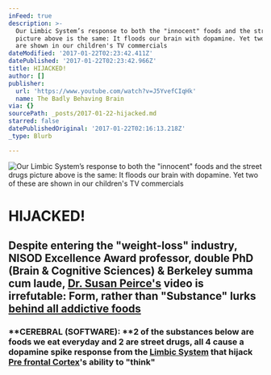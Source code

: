```yaml
---
inFeed: true
description: >-
  Our Limbic System’s response to both the "innocent" foods and the street drugs
  picture above is the same: It floods our brain with dopamine. Yet two of these
  are shown in our children's TV commercials
dateModified: '2017-01-22T02:23:42.411Z'
datePublished: '2017-01-22T02:23:42.966Z'
title: HIJACKED!
author: []
publisher:
  url: 'https://www.youtube.com/watch?v=J5YvefCIqHk'
  name: The Badly Behaving Brain
via: {}
sourcePath: _posts/2017-01-22-hijacked.md
starred: false
datePublishedOriginal: '2017-01-22T02:16:13.218Z'
_type: Blurb

---
```

![Our Limbic System’s response to both the "innocent" foods and the street drugs picture above is the same: It floods our brain with dopamine. Yet two of these are shown in our children's TV commercials](https://imgflo.herokuapp.com/graph/2b2431f8e7ba7b0/06543e9fb52d54d5ee60e4d4f903cdcc/croprotate.png?cropheight=561&cropwidth=990&degrees=0&input=https%3A%2F%2Fthe-grid-user-content.s3-us-west-2.amazonaws.com%2F31311477-b8bb-4d5b-aa59-571422446083.png&x=4&y=0)

# HIJACKED!

## Despite entering the "weight-loss" industry, NISOD Excellence Award professor, double PhD (Brain & Cognitive Sciences) & Berkeley summa cum laude, [Dr. Susan Peirce's][0] video is irrefutable: Form, rather than "Substance" lurks [behind all addictive foods][1]

### **CEREBRAL (SOFTWARE): **2 of the substances below are foods we eat everyday and 2 are street drugs, all 4 cause a dopamine spike response from the [Limbic System][2] that hijack [Pre frontal Cortex][3]'s ability to "think"

[0]: http://susanpeircethompson.com/about-susan/
[1]: https://www.youtube.com/watch?v=J5YvefCIqHk
[2]: https://www.reference.com/science/limbic-system-39014f3c7323b28c?qo=cdpArticles
[3]: https://www.reference.com/science/prefrontal-cortex-3a271896b743339b